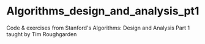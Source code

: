 # Algorithms_design_and_analysis_pt1
Code &amp; exercises from Stanford's Algorithms: Design and Analysis Part 1 taught by Tim Roughgarden
